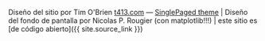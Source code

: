

Diseño del sitio por Tim O'Brien [t413.com](http://t413.com/)
&mdash;
[SinglePaged theme](https://github.com/t413/SinglePaged)
 | Diseño del fondo de pantalla por Nicolas P. Rougier (con matplotlib!!!) | este sitio es [de código abierto]({{ site.source_link }})

